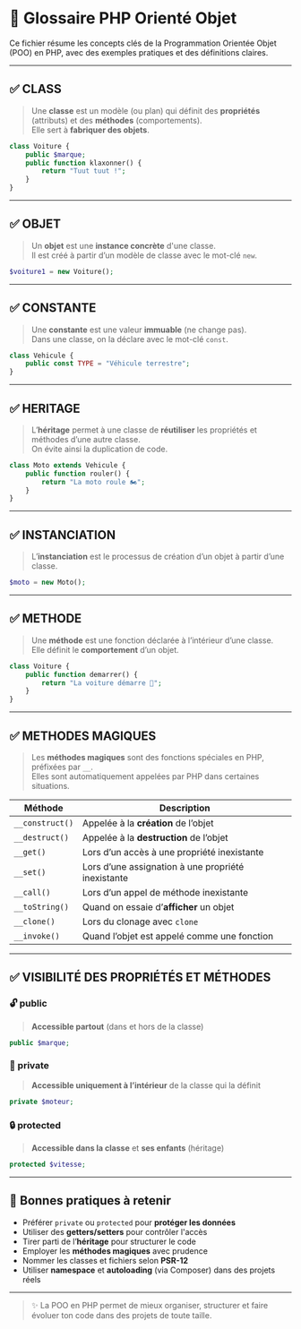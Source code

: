 # 📘 Glossaire PHP Orienté Objet

Ce fichier résume les concepts clés de la Programmation Orientée Objet (POO) en PHP, avec des exemples pratiques et des définitions claires.

---

## ✅ CLASS

> Une **classe** est un modèle (ou plan) qui définit des **propriétés** (attributs) et des **méthodes** (comportements).  
> Elle sert à **fabriquer des objets**.

```php
class Voiture {
    public $marque;
    public function klaxonner() {
        return "Tuut tuut !";
    }
}
```

---

## ✅ OBJET

> Un **objet** est une **instance concrète** d'une classe.  
> Il est créé à partir d’un modèle de classe avec le mot-clé `new`.

```php
$voiture1 = new Voiture();
```

---

## ✅ CONSTANTE

> Une **constante** est une valeur **immuable** (ne change pas).  
> Dans une classe, on la déclare avec le mot-clé `const`.

```php
class Vehicule {
    public const TYPE = "Véhicule terrestre";
}
```

---

## ✅ HERITAGE

> L’**héritage** permet à une classe de **réutiliser** les propriétés et méthodes d’une autre classe.  
> On évite ainsi la duplication de code.

```php
class Moto extends Vehicule {
    public function rouler() {
        return "La moto roule 🏍️";
    }
}
```

---

## ✅ INSTANCIATION

> L’**instanciation** est le processus de création d’un objet à partir d’une classe.

```php
$moto = new Moto();
```

---

## ✅ METHODE

> Une **méthode** est une fonction déclarée à l’intérieur d’une classe.  
> Elle définit le **comportement** d’un objet.

```php
class Voiture {
    public function demarrer() {
        return "La voiture démarre 🚗";
    }
}
```

---

## ✅ METHODES MAGIQUES

> Les **méthodes magiques** sont des fonctions spéciales en PHP, préfixées par `__`.  
> Elles sont automatiquement appelées par PHP dans certaines situations.

| Méthode       | Description                                  |
|---------------|----------------------------------------------|
| `__construct()` | Appelée à la **création** de l’objet         |
| `__destruct()`  | Appelée à la **destruction** de l’objet      |
| `__get()`       | Lors d’un accès à une propriété inexistante |
| `__set()`       | Lors d’une assignation à une propriété inexistante |
| `__call()`      | Lors d’un appel de méthode inexistante      |
| `__toString()`  | Quand on essaie d’**afficher** un objet     |
| `__clone()`     | Lors du clonage avec `clone`               |
| `__invoke()`    | Quand l’objet est appelé comme une fonction |

---

## ✅ VISIBILITÉ DES PROPRIÉTÉS ET MÉTHODES

### 🔓 public

> **Accessible partout** (dans et hors de la classe)

```php
public $marque;
```

### 🔐 private

> **Accessible uniquement à l’intérieur** de la classe qui la définit

```php
private $moteur;
```

### 🔒 protected

> **Accessible dans la classe** et **ses enfants** (héritage)

```php
protected $vitesse;
```

---

## 🧠 Bonnes pratiques à retenir

- Préférer `private` ou `protected` pour **protéger les données**
- Utiliser des **getters/setters** pour contrôler l'accès
- Tirer parti de l’**héritage** pour structurer le code
- Employer les **méthodes magiques** avec prudence
- Nommer les classes et fichiers selon **PSR-12**
- Utiliser **namespace** et **autoloading** (via Composer) dans des projets réels

---

> ✨ La POO en PHP permet de mieux organiser, structurer et faire évoluer ton code dans des projets de toute taille.
